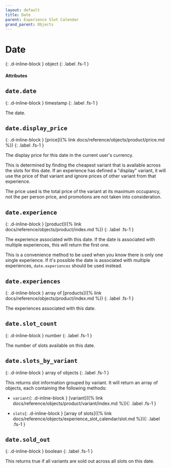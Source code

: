 ```yaml
---
layout: default
title: Date
parent: Experience Slot Calendar
grand_parent: Objects
---
```


# Date
{: .d-inline-block }
object
{: .label .fs-1 }

#### Attributes

## `date.date`
{: .d-inline-block }
timestamp
{: .label .fs-1 }

The date.

## `date.display_price`
{: .d-inline-block }
[price]({% link docs/reference/objects/product/price.md %})
{: .label .fs-1 }

The display price for this date in the current user's currency.

This is determined by finding the cheapest variant that is available across the slots for this date. If an experience has defined a "display" variant, it will use the price of that variant and ignore prices of other variant from that experience.

The price used is the total price of the variant at its maximum occupancy, not the per person price, and promotions are not taken into consideration.

## `date.experience`
{: .d-inline-block }
[product]({% link docs/reference/objects/product/index.md %})
{: .label .fs-1 }

The experience associated with this date. If the date is associated with multiple experiences, this will return the first one.

This is a convenience method to be used when you know there is only one single experience. If it's possible the date is associated with multiple experiences, `date.experiences` should be used instead.

## `date.experiences`
{: .d-inline-block }
array of [products]({% link docs/reference/objects/product/index.md %})
{: .label .fs-1 }

The experiences associated with this date.

## `date.slot_count`
{: .d-inline-block }
number
{: .label .fs-1 }

The number of slots available on this date.

## `date.slots_by_variant`
{: .d-inline-block }
array of objects
{: .label .fs-1 }

This returns slot information grouped by variant. It will return an array of objects, each containing the following methods:

- `variant`{: .d-inline-block }
  [variant]({% link docs/reference/objects/product/variant/index.md %}){: .label .fs-1 }

- `slots`{: .d-inline-block }
  [array of slots]({% link docs/reference/objects/experience_slot_calendar/slot.md %}){: .label .fs-1 }


## `date.sold_out`
{: .d-inline-block }
boolean
{: .label .fs-1 }

This returns true if all variants are sold out across all slots on this date.
